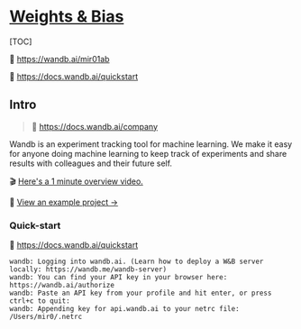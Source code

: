 # [Weights & Bias](https://wandb.ai/site)

[TOC]



:house_with_garden: https://wandb.ai/mir01ab

:file_folder: https://docs.wandb.ai/quickstart



## Intro

> :link: https://docs.wandb.ai/company

Wandb is an experiment tracking tool for machine learning. We make it easy for anyone doing machine learning to keep track of experiments and share results with colleagues and their future self.



🎬 [Here's a 1 minute overview video.](https://youtu.be/icy3XkZ5jBk) 

💾 [View an example project →](https://app.wandb.ai/stacey/estuary)



### Quick-start

:rocket: https://docs.wandb.ai/quickstart

```shell
wandb: Logging into wandb.ai. (Learn how to deploy a W&B server locally: https://wandb.me/wandb-server)
wandb: You can find your API key in your browser here: https://wandb.ai/authorize
wandb: Paste an API key from your profile and hit enter, or press ctrl+c to quit:
wandb: Appending key for api.wandb.ai to your netrc file: /Users/mir0/.netrc
```

